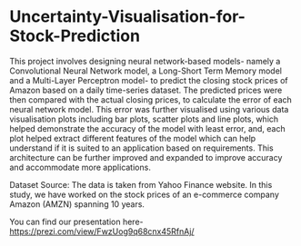 # Uncertainty-Visualisation-for-Stock-Prediction

This project involves designing neural network-based models- namely a Convolutional Neural Network model, a Long-Short Term Memory model and a Multi-Layer Perceptron model- to predict the closing stock prices of Amazon based on a daily time-series dataset. The predicted prices were then compared with the actual closing prices, to calculate the error of each neural network model. This error was further visualised using various data visualisation plots including bar plots, scatter plots and line plots, which helped demonstrate the accuracy of the model with least error, and, each plot helped extract different features of the model which can help understand if it is suited to an application based on requirements. This architecture can be further improved and expanded to improve accuracy and accommodate more applications.

Dataset Source: The data is taken from Yahoo Finance website. In this study, we have worked on the stock prices of an e-commerce company Amazon (AMZN) spanning 10 years.

You can find our presentation here- https://prezi.com/view/FwzUog9q68cnx45RfnAj/
